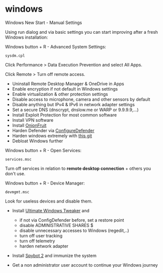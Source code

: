 # windows
Windows New Start - Manual Settings

Using run dialog and via basic settings you can start improving after a fresh Windows installation:

Windows button + R - Advanced System Settings:
```
sysdm.cpl
```
Click Performance > Data Execution Prevention and select All Apps.

Click Remote > Turn off remote access.

- Uninstall Remote Desktop Manager & OneDrive in Apps
- Enable encryption if not default in Windows settings
- Enable virtualization & other protection settings
- Disable access to microphone, camera and other sensors by default
- Disable anything but IPv4 & IPv6 in network adapter settings
- Set a secure DNS (dnscrypt, dnslow.me or WARP or 9.9.9.9,...)
- Install Exploit Protection for most common software
- Install VPN software
- Install [OnionFruit](https://github.com/dragonfruitnetwork/onionfruit)
- Harden Defender via [ConfigureDefender](https://github.com/AndyFul/ConfigureDefender)
- Harden windows extremely with [this git](https://gist.github.com/neohiro/da3dc76dcf77c67878f02fd71ac17358)
- Debloat Windows further

Windows button + R - Open Services:
```
services.msc
```
Turn off services in relation to **remote desktop connection** + others you don't use.

Windows button + R - Device Manager:
```
devmgmt.msc
```
Look for useless devices and disable them.

- Install [Ultimate Windows Tweaker](https://www.thewindowsclub.com/downloads/UWT5.zip) and
  	- if not via ConfigDefender before, set a restore point	 
	- disable ADMINISTRATIVE SHARES $
 	- disable unnecessary accesses to Windows (regedit,..)
	- turn off user tracking
   	- turn off telemetry
	- harden network adapter

- Install [Spybot 2](https://www.safer-networking.org/products/spybot-free-edition/download-mirror-1/) and immunize the system
- Get a non administrator user account to continue your Windows journey
